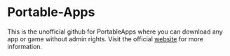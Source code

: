 # Portable-Apps
This is the unofficial github for PortableApps where you can download any app or game without admin rights. Visit the official <a href="https://portableapps.com">website</a> for more information.
